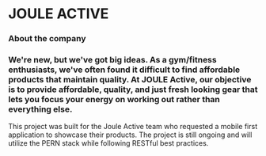 # JOULE ACTIVE

### About the company

### We're new, but we've got big ideas. As a gym/fitness enthusiasts, we've often found it difficult to find affordable products that maintain quality. At JOULE Active, our objective is to provide affordable, quality, and just fresh looking gear that lets you focus your energy on working out rather than everything else.

This project was built for the Joule Active team who requested a mobile first application to showcase their products. The project is still ongoing and will utilize the PERN stack while following RESTful best practices.
